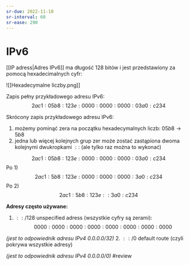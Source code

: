 ```yaml
---
sr-due: 2022-11-10
sr-interval: 60
sr-ease: 290
---
```


# IPv6
[[IP adress|Adres IPv6]] ma długość 128 bitów i jest przedstawiony za pomocą hexadecimalnych cyfr:

![[Hexadecymalne liczby.png]]

Zapis pełny przykładowego adresu IPv6:
$$ 2ac1:05b8:123e:0000:0000:0000:03a0:c234$$

Skrócony zapis przykładowego adresu IPv6:
1. możemy pominąć zera na początku hexadecymalnych liczb: $05b8 \rightarrow 5b8$
2. jedna lub więcej kolejnych grup zer może zostać zastąpiona dwoma kolejnymi dwukropkami $::$ (ale tylko raz można to wykonać)

$$ 2ac1:05b8:123e:0000:0000:0000:03a0:c234$$
Po 1)
$$ 2ac1: 5b8:123e:0000:0000:0000: 3a0:c234$$
Po 2)
$$ 2ac1:5b8:123e:: 3a0:c234$$

**Adresy często używane:**
1. $::/128$ unspecified adress (wszystkie cyfry są zerami):
$$0000:0000:0000:0000:0000:0000:0000:0000$$

*(jest to odpowiednik adresu IPv4 $0.0.0.0/32$)*
2. $::/0$ default route (czyli pokrywa wszystkie adresy)

*(jest to odpowiednik adresu IPv4 $0.0.0.0/0$)*
#review